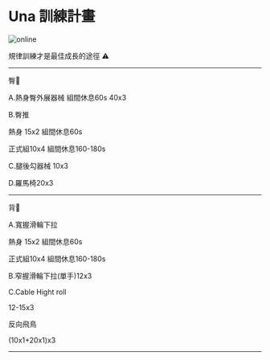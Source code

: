 <html>
  <head>
    <meta charset="UTF-8">
   
  </head>
  <body>
    <h1>Una  訓練計畫</h1>
    <img src="https://custom-images.strikinglycdn.com/res/hrscywv4p/image/upload/c_limit,fl_lossy,h_600,w_800,f_auto,q_auto/6854615/492705_919805.jpeg" alt="online">
    <p>規律訓練才是最佳成長的途徑 ⚠️</p>
    <hr>
    <p>臀🍑</p>
    <p>A.熱身臀外展器械 組間休息60s 40x3</p>
       <p>B.臀推 </p>
    <p>    熱身 15x2 組間休息60s</p>
    <p>    正式組10x4 組間休息160-180s</p>
        <p>C.腿後勾器械 10x3</p>
      <p>D.羅馬椅20x3</p>
    <hr>
</body>
</html>
  <p>背🐚</p>
 <p>A.寬握滑輪下拉</p>
 <p> 熱身 15x2 組間休息60s</p>
 <p> 正式組10x4 組間休息160-180s</p>
       <p>B.窄握滑輪下拉(單手)12x3 </p>
        <p>C.Cable Hight roll</p>
        <p>12-15x3</p>
      <p>反向飛鳥</p>
<p>(10x1+20x1)x3<p>
   <hr>
